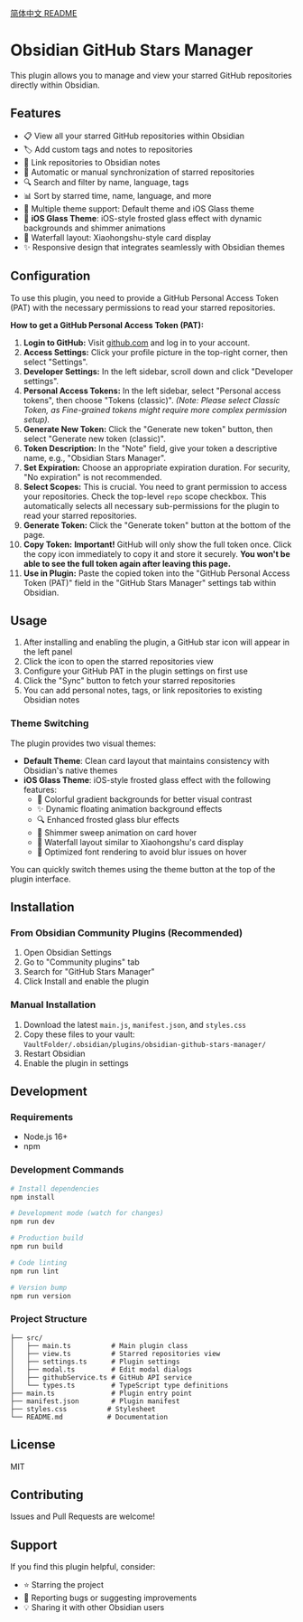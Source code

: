 [简体中文 README](README.md)

# Obsidian GitHub Stars Manager

This plugin allows you to manage and view your starred GitHub repositories directly within Obsidian.

## Features

- 📋 View all your starred GitHub repositories within Obsidian
- 🏷️ Add custom tags and notes to repositories
- 🔗 Link repositories to Obsidian notes
- 🔄 Automatic or manual synchronization of starred repositories
- 🔍 Search and filter by name, language, tags
- 📊 Sort by starred time, name, language, and more
- 🎨 Multiple theme support: Default theme and iOS Glass theme
- 🌊 **iOS Glass Theme**: iOS-style frosted glass effect with dynamic backgrounds and shimmer animations
- 📱 Waterfall layout: Xiaohongshu-style card display
- ✨ Responsive design that integrates seamlessly with Obsidian themes

## Configuration

To use this plugin, you need to provide a GitHub Personal Access Token (PAT) with the necessary permissions to read your starred repositories.

**How to get a GitHub Personal Access Token (PAT):**

1.  **Login to GitHub:** Visit [github.com](https://github.com) and log in to your account.
2.  **Access Settings:** Click your profile picture in the top-right corner, then select "Settings".
3.  **Developer Settings:** In the left sidebar, scroll down and click "Developer settings".
4.  **Personal Access Tokens:** In the left sidebar, select "Personal access tokens", then choose "Tokens (classic)". *(Note: Please select Classic Token, as Fine-grained tokens might require more complex permission setup).*
5.  **Generate New Token:** Click the "Generate new token" button, then select "Generate new token (classic)".
6.  **Token Description:** In the "Note" field, give your token a descriptive name, e.g., "Obsidian Stars Manager".
7.  **Set Expiration:** Choose an appropriate expiration duration. For security, "No expiration" is not recommended.
8.  **Select Scopes:** This is crucial. You need to grant permission to access your repositories. Check the top-level `repo` scope checkbox. This automatically selects all necessary sub-permissions for the plugin to read your starred repositories.
9.  **Generate Token:** Click the "Generate token" button at the bottom of the page.
10. **Copy Token:** **Important!** GitHub will only show the full token once. Click the copy icon immediately to copy it and store it securely. **You won't be able to see the full token again after leaving this page.**
11. **Use in Plugin:** Paste the copied token into the "GitHub Personal Access Token (PAT)" field in the "GitHub Stars Manager" settings tab within Obsidian.

## Usage

1. After installing and enabling the plugin, a GitHub star icon will appear in the left panel
2. Click the icon to open the starred repositories view
3. Configure your GitHub PAT in the plugin settings on first use
4. Click the "Sync" button to fetch your starred repositories
5. You can add personal notes, tags, or link repositories to existing Obsidian notes

### Theme Switching

The plugin provides two visual themes:

- **Default Theme**: Clean card layout that maintains consistency with Obsidian's native themes
- **iOS Glass Theme**: iOS-style frosted glass effect with the following features:
  - 🌈 Colorful gradient backgrounds for better visual contrast
  - ✨ Dynamic floating animation background effects
  - 🔍 Enhanced frosted glass blur effects
  - 💫 Shimmer sweep animation on card hover
  - 📱 Waterfall layout similar to Xiaohongshu's card display
  - 🎯 Optimized font rendering to avoid blur issues on hover

You can quickly switch themes using the theme button at the top of the plugin interface.

## Installation

### From Obsidian Community Plugins (Recommended)

1. Open Obsidian Settings
2. Go to "Community plugins" tab
3. Search for "GitHub Stars Manager"
4. Click Install and enable the plugin

### Manual Installation

1. Download the latest `main.js`, `manifest.json`, and `styles.css`
2. Copy these files to your vault: `VaultFolder/.obsidian/plugins/obsidian-github-stars-manager/`
3. Restart Obsidian
4. Enable the plugin in settings

## Development

### Requirements

- Node.js 16+
- npm

### Development Commands

```bash
# Install dependencies
npm install

# Development mode (watch for changes)
npm run dev

# Production build
npm run build

# Code linting
npm run lint

# Version bump
npm run version
```

### Project Structure

```
├── src/
│   ├── main.ts          # Main plugin class
│   ├── view.ts          # Starred repositories view
│   ├── settings.ts      # Plugin settings
│   ├── modal.ts         # Edit modal dialogs
│   ├── githubService.ts # GitHub API service
│   └── types.ts         # TypeScript type definitions
├── main.ts              # Plugin entry point
├── manifest.json        # Plugin manifest
├── styles.css          # Stylesheet
└── README.md           # Documentation
```

## License

MIT

## Contributing

Issues and Pull Requests are welcome!

## Support

If you find this plugin helpful, consider:

- ⭐ Starring the project
- 🐛 Reporting bugs or suggesting improvements
- 💡 Sharing it with other Obsidian users
